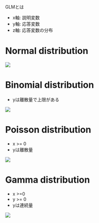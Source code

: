 GLMとは

- x軸: 説明変数
- y軸: 応答変数
- z軸: 応答変数の分布

# Normal distribution

![](https://i.gyazo.com/abb79249754e395b52db647aae0353b8.gif)

# Binomial distribution

- yは離散量で上限がある

![](https://i.gyazo.com/6698a71e6a7b5943a0d99fde5c08454d.gif)

# Poisson distribution

- x >= 0
- yは離散量

![](https://i.gyazo.com/e24a331f3307eaae384804d8f19a48ef.gif)

# Gamma distribution

- x >=0
- y >= 0
- yは連続量

![](https://i.gyazo.com/a5584770ce68fde7fd91001876287072.gif)
